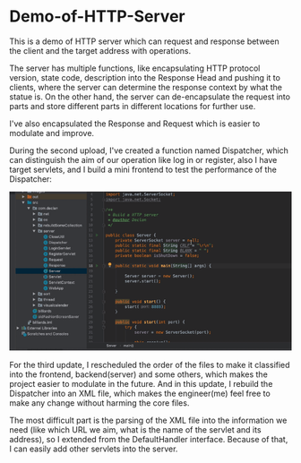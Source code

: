 # Demo-of-HTTP-Server
This is a demo of HTTP server which can request and response between the client and the target address with operations. 

The server has multiple functions, like encapsulating HTTP protocol version, state code, description into the Response Head and pushing it to clients, where the server can determine the response context by what the statue is. On the other hand, the server can de-encapsulate the request into parts and store different parts in different locations for further use. 

I've also encapsulated the Response and Request which is easier to modulate and improve. 

During the second upload, I've created a function named Dispatcher, which can distinguish the aim of our operation like log in or register, also I have target servlets, and I build a mini frontend to test the performance of the Dispatcher: 

![image](https://github.com/DeclanFang/Demo-of-HTTP-Server/blob/master/DemoPre/Demo01.gif)

For the third update, I rescheduled the order of the files to make it classified into the frontend, backend(server) and some others, which makes the project easier to modulate in the future. And in this update, I rebuild the Dispatcher into an XML file, which makes the engineer(me) feel free to make any change without harming the core files. 

The most difficult part is the parsing of the XML file into the information we need (like which URL we aim, what is the name of the servlet and its address), so I extended from the DefaultHandler interface. Because of that, I can easily add other servlets into the server. 
